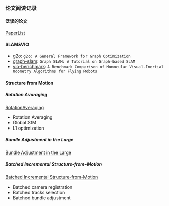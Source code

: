 ### 论文阅读记录

#### 泛读的论文

[PaperList](./paper_factory/README.md)

#### SLAM&VIO
+ [g2o](./slam/g2o.md): `g2o: A General Framework for Graph Optimization`
+ [graph-slam](./slam/tutorial-on-graph-slam.md): `Graph SLAM: A Tutorial on Graph-based SLAM`
+ [vio-benchmark](./vio/benmark-mono-vio.md): `A Benchmark Comparison of Monocular Visual-Inertial Odometry Algorithms for Flying Robots`

#### Structure from Motion

##### Rotation Avaraging 
[RotationAveraging](./sfm/RotationAveraging.md)
+ Rotation Averaging
+ Global SfM
+ L1 optimization
##### Bundle Adjustment in the Large 
[Bundle Adjustment in the Large ](./sfm/bal.md)
##### Batched Incremental Structure-from-Motion 
[Batched Incremental Structure-from-Motion](./sfm/batched-incremental-structure-from-motion.md)
+ Batched camera registration
+ Batched tracks selection 
+ Batched bundle adjustment
